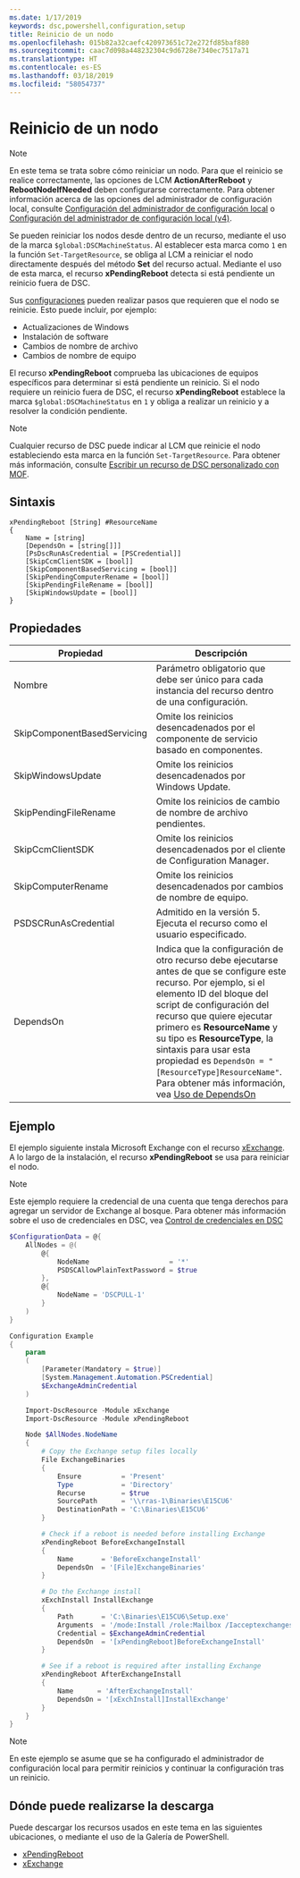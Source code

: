 ```yaml
---
ms.date: 1/17/2019
keywords: dsc,powershell,configuration,setup
title: Reinicio de un nodo
ms.openlocfilehash: 015b82a32caefc420973651c72e272fd85baf880
ms.sourcegitcommit: caac7d098a448232304c9d6728e7340ec7517a71
ms.translationtype: HT
ms.contentlocale: es-ES
ms.lasthandoff: 03/18/2019
ms.locfileid: "58054737"
---
```

# <a name="reboot-a-node"></a>Reinicio de un nodo

> [!NOTE]
> En este tema se trata sobre cómo reiniciar un nodo. Para que el reinicio se realice correctamente, las opciones de LCM **ActionAfterReboot** y **RebootNodeIfNeeded** deben configurarse correctamente.
> Para obtener información acerca de las opciones del administrador de configuración local, consulte [Configuración del administrador de configuración local](../managing-nodes/metaConfig.md) o [Configuración del administrador de configuración local (v4)](../managing-nodes/metaConfig4.md).

Se pueden reiniciar los nodos desde dentro de un recurso, mediante el uso de la marca `$global:DSCMachineStatus`. Al establecer esta marca como `1` en la función `Set-TargetResource`, se obliga al LCM a reiniciar el nodo directamente después del método **Set** del recurso actual. Mediante el uso de esta marca, el recurso **xPendingReboot** detecta si está pendiente un reinicio fuera de DSC.

Sus [configuraciones](configurations.md) pueden realizar pasos que requieren que el nodo se reinicie. Esto puede incluir, por ejemplo:

- Actualizaciones de Windows
- Instalación de software
- Cambios de nombre de archivo
- Cambios de nombre de equipo

El recurso **xPendingReboot** comprueba las ubicaciones de equipos específicos para determinar si está pendiente un reinicio. Si el nodo requiere un reinicio fuera de DSC, el recurso **xPendingReboot** establece la marca `$global:DSCMachineStatus` en `1` y obliga a realizar un reinicio y a resolver la condición pendiente.

> [!NOTE]
> Cualquier recurso de DSC puede indicar al LCM que reinicie el nodo estableciendo esta marca en la función `Set-TargetResource`. Para obtener más información, consulte [Escribir un recurso de DSC personalizado con MOF](../resources/authoringResourceMOF.md).

## <a name="syntax"></a>Sintaxis

```
xPendingReboot [String] #ResourceName
{
    Name = [string]
    [DependsOn = [string[]]]
    [PsDscRunAsCredential = [PSCredential]]
    [SkipCcmClientSDK = [bool]]
    [SkipComponentBasedServicing = [bool]]
    [SkipPendingComputerRename = [bool]]
    [SkipPendingFileRename = [bool]]
    [SkipWindowsUpdate = [bool]]
}
```

## <a name="properties"></a>Propiedades

| Propiedad | Descripción |
| --- | --- |
| Nombre| Parámetro obligatorio que debe ser único para cada instancia del recurso dentro de una configuración.|
| SkipComponentBasedServicing | Omite los reinicios desencadenados por el componente de servicio basado en componentes. |
| SkipWindowsUpdate | Omite los reinicios desencadenados por Windows Update.|
| SkipPendingFileRename | Omite los reinicios de cambio de nombre de archivo pendientes. |
| SkipCcmClientSDK | Omite los reinicios desencadenados por el cliente de Configuration Manager. |
| SkipComputerRename | Omite los reinicios desencadenados por cambios de nombre de equipo. |
| PSDSCRunAsCredential | Admitido en la versión 5. Ejecuta el recurso como el usuario especificado. |
| DependsOn | Indica que la configuración de otro recurso debe ejecutarse antes de que se configure este recurso. Por ejemplo, si el elemento ID del bloque del script de configuración del recurso que quiere ejecutar primero es **ResourceName** y su tipo es **ResourceType**, la sintaxis para usar esta propiedad es `DependsOn = "[ResourceType]ResourceName"`. Para obtener más información, vea [Uso de DependsOn](resource-depends-on.md)|

## <a name="example"></a>Ejemplo

El ejemplo siguiente instala Microsoft Exchange con el recurso [xExchange](https://github.com/PowerShell/xExchange).
A lo largo de la instalación, el recurso **xPendingReboot** se usa para reiniciar el nodo.

> [!NOTE]
> Este ejemplo requiere la credencial de una cuenta que tenga derechos para agregar un servidor de Exchange al bosque. Para obtener más información sobre el uso de credenciales en DSC, vea [Control de credenciales en DSC](../configurations/configDataCredentials.md)

```powershell
$ConfigurationData = @{
    AllNodes = @(
        @{
            NodeName                    = '*'
            PSDSCAllowPlainTextPassword = $true
        },
        @{
            NodeName = 'DSCPULL-1'
        }
    )
}

Configuration Example
{
    param
    (
        [Parameter(Mandatory = $true)]
        [System.Management.Automation.PSCredential]
        $ExchangeAdminCredential
    )

    Import-DscResource -Module xExchange
    Import-DscResource -Module xPendingReboot

    Node $AllNodes.NodeName
    {
        # Copy the Exchange setup files locally
        File ExchangeBinaries
        {
            Ensure          = 'Present'
            Type            = 'Directory'
            Recurse         = $true
            SourcePath      = '\\rras-1\Binaries\E15CU6'
            DestinationPath = 'C:\Binaries\E15CU6'
        }

        # Check if a reboot is needed before installing Exchange
        xPendingReboot BeforeExchangeInstall
        {
            Name       = 'BeforeExchangeInstall'
            DependsOn  = '[File]ExchangeBinaries'
        }

        # Do the Exchange install
        xExchInstall InstallExchange
        {
            Path       = 'C:\Binaries\E15CU6\Setup.exe'
            Arguments  = '/mode:Install /role:Mailbox /Iacceptexchangeserverlicenseterms'
            Credential = $ExchangeAdminCredential
            DependsOn  = '[xPendingReboot]BeforeExchangeInstall'
        }

        # See if a reboot is required after installing Exchange
        xPendingReboot AfterExchangeInstall
        {
            Name      = 'AfterExchangeInstall'
            DependsOn = '[xExchInstall]InstallExchange'
        }
    }
}
```

> [!NOTE]
> En este ejemplo se asume que se ha configurado el administrador de configuración local para permitir reinicios y continuar la configuración tras un reinicio.

## <a name="where-to-download"></a>Dónde puede realizarse la descarga

Puede descargar los recursos usados en este tema en las siguientes ubicaciones, o mediante el uso de la Galería de PowerShell.

- [xPendingReboot](https://github.com/PowerShell/xPendingReboot)
- [xExchange](https://github.com/PowerShell/xExchange)
